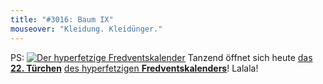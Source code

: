 ```yaml
---
title: "#3016: Baum IX"
mouseover: "Kleidung. Kleidünger."
---
```


PS:
<a href="http://www.fonflatter.de/der-fetzige-fredventskalender-2013"><img title="Der hyperfetzige Fredventskalender" src="http://www.fonflatter.de/adv12/fredventskalender_banner.png"></a>
Tanzend öffnet sich heute <a href="http://www.fonflatter.de/2013/12/22/das-22-tuerchen" title="Das 22. Türchen">das <strong>22. Türchen</strong></a> <a href="http://www.fonflatter.de/der-fetzige-fredventskalender-2013" title="Der hyperfetzige Fredventskalender 2013">des hyperfetzigen <strong>Fredventskalenders</strong></a>!
Lalala!



